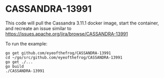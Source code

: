 # CASSANDRA-13991

This code will pull the Cassandra 3.11.1 docker image, start the container, and recreate an issue similar to https://issues.apache.org/jira/browse/CASSANDRA-13991

To run the example:
```
go get github.com/eyeofthefrog/CASSANDRA-13991
cd ~/go/src/github.com/eyeofthefrog/CASSANDRA-13991
go get ./...
go build
./CASSANDRA-13991
```